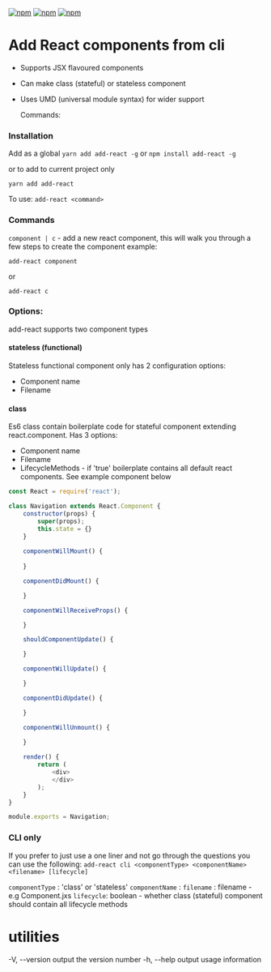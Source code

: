 [![npm](https://img.shields.io/npm/dm/add-react.svg)]()
[![npm](https://img.shields.io/npm/dt/add-react.svg)]()
[![npm](https://img.shields.io/npm/v/add-react.svg)]()
# Add React components from cli
* Supports JSX flavoured components
* Can make class (stateful) or stateless component
* Uses UMD (universal module syntax) for wider support

  Commands:
### Installation

Add as a global
`yarn add add-react -g` or `npm install add-react -g`

or to add to current project only

`yarn add add-react`

To use:
`add-react <command>`
### Commands
`component | c` - add a new react component, this will walk you through a few steps to create the component
example:

`add-react component` 

or 

`add-react c`

### Options:

add-react supports two component types

#### stateless (functional)
Stateless functional component only has 2 configuration options:
* Component name 
* Filename

#### class
Es6 class contain boilerplate code for stateful component extending react.component.
Has 3 options:
* Component name
* Filename
* LifecycleMethods - if 'true' boilerplate contains all default react components. 
See example component below

```javascript
const React = require('react');

class Navigation extends React.Component {
    constructor(props) {
        super(props);
        this.state = {}
    }
    
    componentWillMount() {
        
    }

    componentDidMount() {

    }

    componentWillReceiveProps() {

    }

    shouldComponentUpdate() {

    }

    componentWillUpdate() {

    }

    componentDidUpdate() {

    }

    componentWillUnmount() {

    }
    
    render() {
        return (
            <div>
            </div>
        );
    }
}

module.exports = Navigation;
```


### CLI only

If you prefer to just use a one liner and not go through the questions you can use the following:
`add-react cli <componentType> <componentName> <filename> [lifecycle]`

`componentType` : 'class' or 'stateless'
`componentName` : <ComponentName>
`filename` : filename - e.g Component.jxs
`lifecycle`: boolean - whether class (stateful) component should contain all lifecycle methods


# utilities
-V, --version  output the version number
-h, --help     output usage information